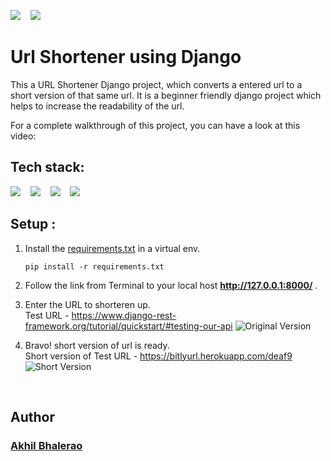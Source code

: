 <p align="left">
<img src="htThis a URL Shortener Django project, which converts a entered url to a short version of that same url. It is a beginner friendly django project which helps to increase the readability of the url.tps://forthebadge.com/images/badges/check-it-out.svg" />&nbsp;&nbsp;&nbsp;
<img src="https://forthebadge.com/images/badges/powered-by-coffee.svg" />&nbsp;&nbsp;&nbsp;
</p>

# Url Shortener using Django
This a URL Shortener Django project, which converts a entered url to a short version of that same url. It is a beginner friendly django project which helps to increase the readability of the url.


For a complete walkthrough of this project, you can have a look at this video:

<!-- https://user-images.githubusercontent.com/55273506/125203605-b4218700-e296-11eb-994a-875e98e1bbad.mp4 -->



## Tech stack:
<p align="left">
  <img src="https://img.shields.io/badge/django-092E20.svg?&style=for-the-badge&logo=django&logoColor=white" />&nbsp;&nbsp;&nbsp;
  <img src="https://img.shields.io/badge/python-FFD43B.svg?&style=for-the-badge&logo=python&logoColor=white" />&nbsp;&nbsp;&nbsp;
  <img src="https://img.shields.io/badge/bootstrap-563d7c.svg?&style=for-the-badge&logo=bootstrap&logoColor=white" />&nbsp;&nbsp;&nbsp;
  <img src="https://img.shields.io/badge/Sqlite-20639B.svg?&style=for-the-badge&logo=sqlite&logoColor=white" />&nbsp;&nbsp;&nbsp;
</p>

## Setup :
1. Install the [requirements.txt](./requirements.txt) in a virtual env.
   ```
   pip install -r requirements.txt
   ```
2. Follow the link from Terminal to your local host **http://127.0.0.1:8000/** .

3. Enter the URL to shorteren up. 
   </br>Test URL - https://www.django-rest-framework.org/tutorial/quickstart/#testing-our-api
   ![Original Version](https://user-images.githubusercontent.com/55273506/126611836-a148a7d5-b85b-4429-bb53-94cc7b1501b0.png)
    </br>
   
5. Bravo! short version of url is ready. 
   </br>Short version of Test URL - https://bitlyurl.herokuapp.com/deaf9
   ![Short Version](https://user-images.githubusercontent.com/55273506/126611756-4bba6810-b64b-4391-9282-5dee47eb749b.png)

    

<br>

## Author
### [Akhil Bhalerao](https://github.com/iamakkkhil)
